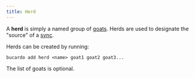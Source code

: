 ```yaml
---
title: Herd
---
```


A **herd** is simply a named group of [goats](/Bucardo/goat "wikilink"). Herds are used to designate the "source" of a [sync](/Bucardo/sync "wikilink").

Herds can be created by running:

    bucardo add herd <name> goat1 goat2 goat3...

The list of goats is optional.

